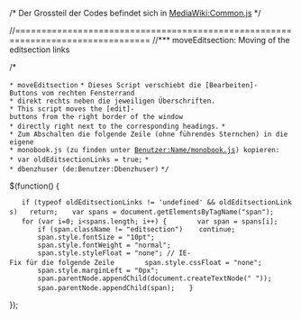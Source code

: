 /\* Der Grossteil der Codes befindet sich in
[MediaWiki:Common.js](https://zh.wikipedia.org/wiki/MediaWiki:Common.js "wikilink")
\*/

//================================================================================
//\*\*\* moveEditsection: Moving of the editsection links

/\*

`* moveEditsection`
`* Dieses Script verschiebt die [Bearbeiten]-Buttons vom rechten Fensterrand`
`* direkt rechts neben die jeweiligen Überschriften.`
`* This script moves the [edit]-buttons from the right border of the window`
`* directly right next to the corresponding headings.`
`*`
`* Zum Abschalten die folgende Zeile (ohne führendes Sternchen) in die eigene`
`* monobook.js (zu finden unter `[`Benutzer:Name/monobook.js`](https://zh.wikipedia.org/wiki/Special:Mypage/monobook.js "wikilink")`) kopieren:`
`* var oldEditsectionLinks = true;`
`*`
`* dbenzhuser (de:Benutzer:Dbenzhuser)`
`*/`

$(function() {

`   if (typeof oldEditsectionLinks != 'undefined' && oldEditsectionLinks)   return;`
`   var spans = document.getElementsByTagName("span");`
`   for (var i=0; i<spans.length; i++) {`
`       var span = spans[i];`
`       if (span.className != "editsection")    continue;`
`       span.style.fontSize = "10pt";`
`       span.style.fontWeight = "normal";`
`       span.style.styleFloat = "none"; // IE-Fix für die folgende Zeile`
`       span.style.cssFloat = "none";`
`       span.style.marginLeft = "0px";`
`       span.parentNode.appendChild(document.createTextNode(" "));`
`       span.parentNode.appendChild(span);`
`   }`

});